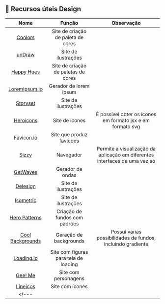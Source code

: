 ## 📖 Recursos úteis Design

|Nome|Função|Observação|
|:----------:|:----------:|:----------:|
|[Coolors](https://coolors.co/)|Site de criação de paleta de cores||
|[unDraw](https://undraw.co/illustrations)|Site de ilustrações||
|[Happy Hues](https://www.happyhues.co/palettes/13)|Site de criação de paletas de cores||
|[LoremIpsum.io](https://loremipsum.io/)|Gerador de lorem ipsum||
|[Storyset](https://storyset.com/)|Site de ilustrações||
|[Heroicons](https://heroicons.com/)|Site de ícones|É possível obter os ícones em formato jsx e em formato svg|
|[Favicon.io](https://favicon.io/)|Site que produz favicons||
|[Sizzy](https://sizzy.co/)|Navegador|Permite a visualização da aplicação em diferentes interfaces de uma vez só|
|[GetWaves](https://getwaves.io/)|Gerador de ondas||
|[Delesign](https://delesign.com/free-designs/graphics)|Site de ilustrações||
|[Isometric](https://isometric.online/)|Site de ilustrações||
|[Hero Patterns](https://heropatterns.com/)|Criação de fundos com padrões||
|[Cool Backgrounds](https://coolbackgrounds.io/)|Geração de backgrounds|Possui várias possibilidades de fundos, incluindo gradiente|
|[Loading.io](https://loading.io/spinner/)|Site com figuras para tela de loading||
|[Gee! Me](https://geeme.vercel.app/)|Site com personagens||
|[Lineicos](https://lineicons.com/icons/)|Site com ícones|
<!--- |[]()||| -->
